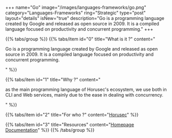 +++
name="Go"
image="/images/languages-frameworks/go.png"
category="Languages-Frameworks"
ring="Strategic"
type="post"
layout="details"
isNew="true"
description="Go is a programming language created by Google and released as open source in 2009. It is a compiled language focused on productivity and concurrent programming."
+++

{{% tabs/group %}}
  {{% tabs/item id="0" title="What is it ?" content="<p>Go is a programming language created by Google and released as open source in 2009. It is a compiled language focused on productivity and concurrent programming.</p>" %}}
  
  {{% tabs/item id="1" title="Why ?" content="<p>as the main programming language of Horusec's ecosystem, we use both in CLI and Web services, mainly due to the ease in dealing with concurrency.</p>" %}}
  
  {{% tabs/item id="2" title="For who ?" content="<a href='https://horusec.io/site/'>Horusec</a>" %}}

  {{% tabs/item id="3" title="Resources" content="<a href='https://golang.org/'>Homepage</a> <br /> <a href='https://golang.org/doc/'>Documentation</a>" %}}
{{% /tabs/group %}}